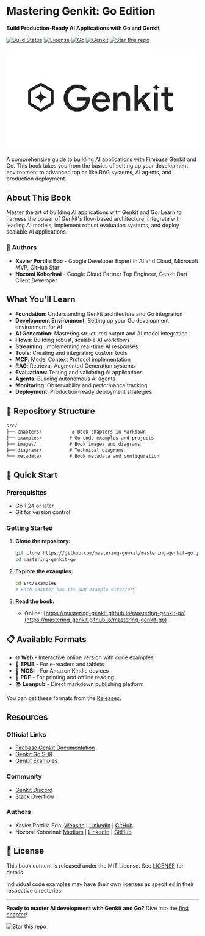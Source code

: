 # Mastering Genkit: Go Edition

**Build Production-Ready AI Applications with Go and Genkit**

[![Build Status](https://img.shields.io/badge/build-passing-brightgreen.svg)]()
[![License](https://img.shields.io/badge/license-MIT-blue.svg)](LICENSE)
[![Go](https://img.shields.io/badge/Go-1.24+-00ADD8?logo=go)](https://golang.org)
[![Genkit](https://img.shields.io/badge/Genkit-v1.0.0-4285F4?logo=firebase)](https://firebase.google.com/products/genkit)
[![Star this repo](https://img.shields.io/github/stars/mastering-genkit/mastering-genkit-go?style=social)](https://github.com/mastering-genkit/mastering-genkit-go)

![cover](./src/images/cover.jpg)

A comprehensive guide to building AI applications with Firebase Genkit and Go. This book takes you from the basics of setting up your development environment to advanced topics like RAG systems, AI agents, and production deployment.

## About This Book

Master the art of building AI applications with Genkit and Go. Learn to harness the power of Genkit's flow-based architecture, integrate with leading AI models, implement robust evaluation systems, and deploy scalable AI applications.

### 👥 Authors

- **Xavier Portilla Edo** - Google Developer Expert in AI and Cloud, Microsoft MVP, GitHub Star
- **Nozomi Koborinai** - Google Cloud Partner Top Engineer, Genkit Dart Client Developer

## What You'll Learn

- **Foundation**: Understanding Genkit architecture and Go integration
- **Development Environment**: Setting up your Go development environment for AI
- **AI Generation**: Mastering structured output and AI model integration
- **Flows**: Building robust, scalable AI workflows
- **Streaming**: Implementing real-time AI responses
- **Tools**: Creating and integrating custom tools
- **MCP**: Model Context Protocol implementation
- **RAG**: Retrieval-Augmented Generation systems
- **Evaluations**: Testing and validating AI applications
- **Agents**: Building autonomous AI agents
- **Monitoring**: Observability and performance tracking
- **Deployment**: Production-ready deployment strategies

## 📁 Repository Structure

```
src/
├── chapters/           # Book chapters in Markdown
├── examples/          # Go code examples and projects
├── images/            # Book images and diagrams
├── diagrams/          # Technical diagrams
└── metadata/          # Book metadata and configuration
```

## 🚀 Quick Start

### Prerequisites

- Go 1.24 or later
- Git for version control

### Getting Started

1. **Clone the repository:**

   ```bash
   git clone https://github.com/mastering-genkit/mastering-genkit-go.git
   cd mastering-genkit-go
   ```

2. **Explore the examples:**

   ```bash
   cd src/examples
   # Each chapter has its own example directory
   ```

3. **Read the book:**

   - Online: [https://mastering-genkit.github.io/mastering-genkit-go](https://mastering-genkit.github.io/mastering-genkit-go)

## 📋 Available Formats

- 🌐 **Web** - Interactive online version with code examples
- 📖 **EPUB** - For e-readers and tablets
- 📱 **MOBI** - For Amazon Kindle devices
- 📄 **PDF** - For printing and offline reading
- 📚 **Leanpub** - Direct markdown publishing platform

You can get these formats from the [Releases](https://github.com/mastering-genkit/mastering-genkit-go/releases).

## Resources

### Official Links
- [Firebase Genkit Documentation](https://genkit.dev)
- [Genkit Go SDK](https://pkg.go.dev/github.com/firebase/genkit/go)
- [Genkit Examples](https://github.com/firebase/genkit/tree/main/go/samples)

### Community
- [Genkit Discord](https://discord.gg/qXt5zzQKpc)
- [Stack Overflow](https://stackoverflow.com/questions/tagged/genkit)

### Authors
- Xavier Portilla Edo: [Website](https://xavidop.me) | [LinkedIn](https://www.linkedin.com/in/xavierportillaedo/) | [GitHub](https://github.com/xavidop)
- Nozomi Koborinai: [Medium](https://medium.com/@nozomi-koborinai) | [LinkedIn](https://www.linkedin.com/in/nozomi-koborinai/) | [GitHub](https://github.com/nozomi-koborinai)

## 📄 License

This book content is released under the MIT License. See [LICENSE](LICENSE) for details.

Individual code examples may have their own licenses as specified in their respective directories.

---

**Ready to master AI development with Genkit and Go?** 
Dive into the [first chapter](src/chapters/01-introduction-genkit-go.md)!

[![Star this repo](https://img.shields.io/github/stars/mastering-genkit/mastering-genkit-go?style=social)](https://github.com/mastering-genkit/mastering-genkit-go)
